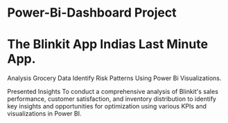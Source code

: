 # Power-Bi-Dashboard Project

# The Blinkit App Indias Last Minute App.

Analysis Grocery Data Identify Risk Patterns Using Power Bi Visualizations.

Presented Insights To conduct a comprehensive analysis of Blinkit's sales
performance, customer satisfaction, and inventory distribution to identify key
insights and opportunities for optimization using various KPIs and
visualizations in Power BI.
